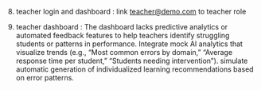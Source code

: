 8. teacher login and dashboard : link teacher@demo.com to teacher role

9. teacher dashboard : The dashboard lacks predictive analytics or automated feedback features to help teachers identify struggling students or patterns in performance. Integrate mock AI analytics that visualize trends (e.g., “Most common errors by domain,” “Average response time per student,” “Students needing intervention”). simulate automatic generation of individualized learning recommendations based on error patterns.